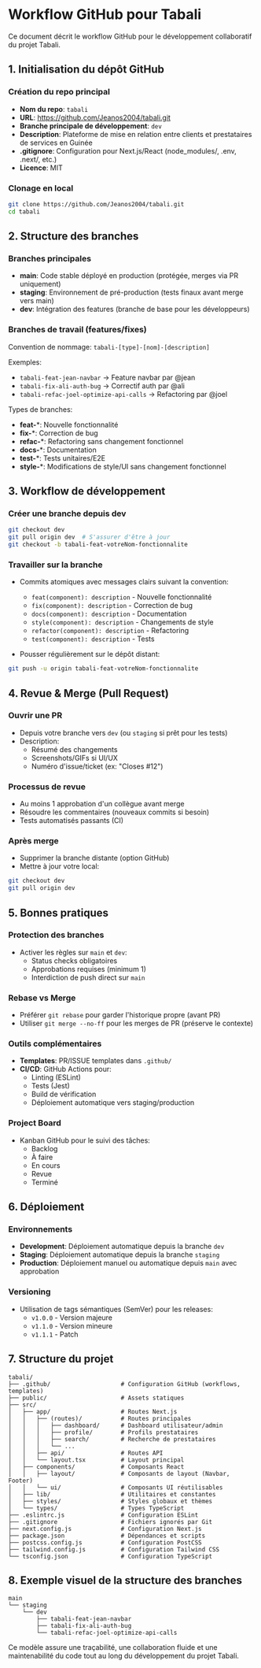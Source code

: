# Workflow GitHub pour Tabali

Ce document décrit le workflow GitHub pour le développement collaboratif du projet Tabali.

## 1. Initialisation du dépôt GitHub

### Création du repo principal
- **Nom du repo**: `tabali`
- **URL**: https://github.com/Jeanos2004/tabali.git
- **Branche principale de développement**: `dev`
- **Description**: Plateforme de mise en relation entre clients et prestataires de services en Guinée
- **.gitignore**: Configuration pour Next.js/React (node_modules/, .env, .next/, etc.)
- **Licence**: MIT

### Clonage en local
```bash
git clone https://github.com/Jeanos2004/tabali.git
cd tabali
```

## 2. Structure des branches

### Branches principales
- **main**: Code stable déployé en production (protégée, merges via PR uniquement)
- **staging**: Environnement de pré-production (tests finaux avant merge vers main)
- **dev**: Intégration des features (branche de base pour les développeurs)

### Branches de travail (features/fixes)
Convention de nommage: `tabali-[type]-[nom]-[description]`

Exemples:
- `tabali-feat-jean-navbar` → Feature navbar par @jean
- `tabali-fix-ali-auth-bug` → Correctif auth par @ali
- `tabali-refac-joel-optimize-api-calls` → Refactoring par @joel

Types de branches:
- **feat-***: Nouvelle fonctionnalité
- **fix-***: Correction de bug
- **refac-***: Refactoring sans changement fonctionnel
- **docs-***: Documentation
- **test-***: Tests unitaires/E2E
- **style-***: Modifications de style/UI sans changement fonctionnel

## 3. Workflow de développement

### Créer une branche depuis dev
```bash
git checkout dev
git pull origin dev  # S'assurer d'être à jour
git checkout -b tabali-feat-votreNom-fonctionnalite
```

### Travailler sur la branche
- Commits atomiques avec messages clairs suivant la convention:
  - `feat(component): description` - Nouvelle fonctionnalité
  - `fix(component): description` - Correction de bug
  - `docs(component): description` - Documentation
  - `style(component): description` - Changements de style
  - `refactor(component): description` - Refactoring
  - `test(component): description` - Tests

- Pousser régulièrement sur le dépôt distant:
```bash
git push -u origin tabali-feat-votreNom-fonctionnalite
```

## 4. Revue & Merge (Pull Request)

### Ouvrir une PR
- Depuis votre branche vers `dev` (ou `staging` si prêt pour les tests)
- Description:
  - Résumé des changements
  - Screenshots/GIFs si UI/UX
  - Numéro d'issue/ticket (ex: "Closes #12")

### Processus de revue
- Au moins 1 approbation d'un collègue avant merge
- Résoudre les commentaires (nouveaux commits si besoin)
- Tests automatisés passants (CI)

### Après merge
- Supprimer la branche distante (option GitHub)
- Mettre à jour votre local:
```bash
git checkout dev
git pull origin dev
```

## 5. Bonnes pratiques

### Protection des branches
- Activer les règles sur `main` et `dev`:
  - Status checks obligatoires
  - Approbations requises (minimum 1)
  - Interdiction de push direct sur `main`

### Rebase vs Merge
- Préférer `git rebase` pour garder l'historique propre (avant PR)
- Utiliser `git merge --no-ff` pour les merges de PR (préserve le contexte)

### Outils complémentaires
- **Templates**: PR/ISSUE templates dans `.github/`
- **CI/CD**: GitHub Actions pour:
  - Linting (ESLint)
  - Tests (Jest)
  - Build de vérification
  - Déploiement automatique vers staging/production

### Project Board
- Kanban GitHub pour le suivi des tâches:
  - Backlog
  - À faire
  - En cours
  - Revue
  - Terminé

## 6. Déploiement

### Environnements
- **Development**: Déploiement automatique depuis la branche `dev`
- **Staging**: Déploiement automatique depuis la branche `staging`
- **Production**: Déploiement manuel ou automatique depuis `main` avec approbation

### Versioning
- Utilisation de tags sémantiques (SemVer) pour les releases:
  - `v1.0.0` - Version majeure
  - `v1.1.0` - Version mineure
  - `v1.1.1` - Patch

## 7. Structure du projet

```
tabali/
├── .github/                    # Configuration GitHub (workflows, templates)
├── public/                     # Assets statiques
├── src/
│   ├── app/                    # Routes Next.js
│   │   ├── (routes)/           # Routes principales
│   │   │   ├── dashboard/      # Dashboard utilisateur/admin
│   │   │   ├── profile/        # Profils prestataires
│   │   │   ├── search/         # Recherche de prestataires
│   │   │   └── ...
│   │   ├── api/                # Routes API
│   │   └── layout.tsx          # Layout principal
│   ├── components/             # Composants React
│   │   ├── layout/             # Composants de layout (Navbar, Footer)
│   │   └── ui/                 # Composants UI réutilisables
│   ├── lib/                    # Utilitaires et constantes
│   ├── styles/                 # Styles globaux et thèmes
│   └── types/                  # Types TypeScript
├── .eslintrc.js                # Configuration ESLint
├── .gitignore                  # Fichiers ignorés par Git
├── next.config.js              # Configuration Next.js
├── package.json                # Dépendances et scripts
├── postcss.config.js           # Configuration PostCSS
├── tailwind.config.js          # Configuration Tailwind CSS
└── tsconfig.json               # Configuration TypeScript
```

## 8. Exemple visuel de la structure des branches

```
main
└── staging
    └── dev
        ├── tabali-feat-jean-navbar
        ├── tabali-fix-ali-auth-bug
        └── tabali-refac-joel-optimize-api-calls
```

Ce modèle assure une traçabilité, une collaboration fluide et une maintenabilité du code tout au long du développement du projet Tabali.
